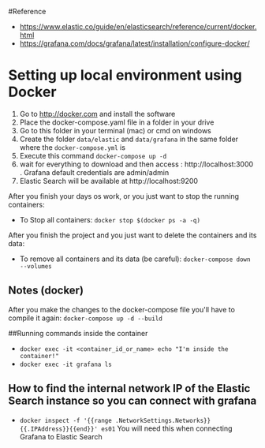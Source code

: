 #Reference
 - https://www.elastic.co/guide/en/elasticsearch/reference/current/docker.html
 - https://grafana.com/docs/grafana/latest/installation/configure-docker/

# Setting up local environment using Docker

1) Go to http://docker.com and install the software
2) Place the docker-compose.yaml file in a folder in your drive
3) Go to this folder in your terminal (mac) or cmd on windows
4) Create the folder `data/elastic` and `data/grafana` in the same folder where the `docker-compose.yml` is
5) Execute this command `docker-compose up -d`
6) wait for everything to download and then access : http://localhost:3000 . Grafana default credentials are admin/admin
7) Elastic Search will be available at http://localhost:9200

After you finish your days os work, or you just want to stop the running containers:
 - To Stop all containers: `docker stop $(docker ps -a -q)`

After you finish the project and you just want to delete the containers and its data:
 - To remove all containers and its data (be careful): `docker-compose down --volumes`
 
 ## Notes (docker)
 After you make the changes to the docker-compose file you'll have to 
 compile it again: `docker-compose up -d --build`
 
 ##Running commands inside the container
  - `docker exec -it <container_id_or_name> echo "I'm inside the container!"`
  - `docker exec -it grafana ls`
  
 ## How to find the internal network IP of the Elastic Search instance so you can connect with grafana
  - `docker inspect -f '{{range .NetworkSettings.Networks}}{{.IPAddress}}{{end}}' es01`
  You will need this when connecting Grafana to Elastic Search 
